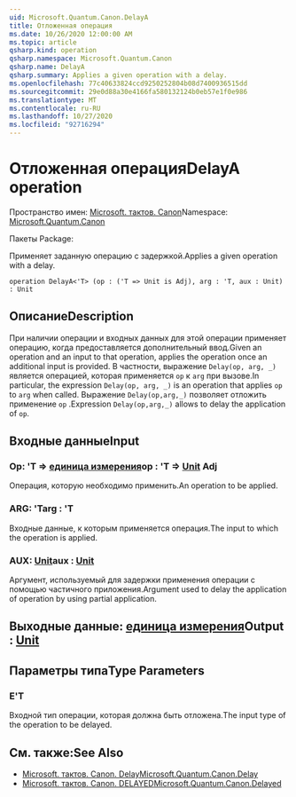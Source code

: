 ```yaml
---
uid: Microsoft.Quantum.Canon.DelayA
title: Отложенная операция
ms.date: 10/26/2020 12:00:00 AM
ms.topic: article
qsharp.kind: operation
qsharp.namespace: Microsoft.Quantum.Canon
qsharp.name: DelayA
qsharp.summary: Applies a given operation with a delay.
ms.openlocfilehash: 77c40633824ccd9250252804b08d7400936515dd
ms.sourcegitcommit: 29e0d88a30e4166fa580132124b0eb57e1f0e986
ms.translationtype: MT
ms.contentlocale: ru-RU
ms.lasthandoff: 10/27/2020
ms.locfileid: "92716294"
---
```

# <a name="delaya-operation"></a><span data-ttu-id="c570b-102">Отложенная операция</span><span class="sxs-lookup"><span data-stu-id="c570b-102">DelayA operation</span></span>

<span data-ttu-id="c570b-103">Пространство имен: [Microsoft. тактов. Canon](xref:Microsoft.Quantum.Canon)</span><span class="sxs-lookup"><span data-stu-id="c570b-103">Namespace: [Microsoft.Quantum.Canon](xref:Microsoft.Quantum.Canon)</span></span>

<span data-ttu-id="c570b-104">Пакеты [](https://nuget.org/packages/)</span><span class="sxs-lookup"><span data-stu-id="c570b-104">Package: [](https://nuget.org/packages/)</span></span>


<span data-ttu-id="c570b-105">Применяет заданную операцию с задержкой.</span><span class="sxs-lookup"><span data-stu-id="c570b-105">Applies a given operation with a delay.</span></span>

```qsharp
operation DelayA<'T> (op : ('T => Unit is Adj), arg : 'T, aux : Unit) : Unit
```


## <a name="description"></a><span data-ttu-id="c570b-106">Описание</span><span class="sxs-lookup"><span data-stu-id="c570b-106">Description</span></span>

<span data-ttu-id="c570b-107">При наличии операции и входных данных для этой операции применяет операцию, когда предоставляется дополнительный ввод.</span><span class="sxs-lookup"><span data-stu-id="c570b-107">Given an operation and an input to that operation, applies the operation once an additional input is provided.</span></span>
<span data-ttu-id="c570b-108">В частности, выражение `Delay(op, arg, _)` является операцией, которая применяется `op` к `arg` при вызове.</span><span class="sxs-lookup"><span data-stu-id="c570b-108">In particular, the expression `Delay(op, arg, _)` is an operation that applies `op` to `arg` when called.</span></span>
<span data-ttu-id="c570b-109">Выражение `Delay(op,arg,_)` позволяет отложить применение `op` .</span><span class="sxs-lookup"><span data-stu-id="c570b-109">Expression `Delay(op,arg,_)` allows to delay the application of `op`.</span></span>

## <a name="input"></a><span data-ttu-id="c570b-110">Входные данные</span><span class="sxs-lookup"><span data-stu-id="c570b-110">Input</span></span>

### <a name="op--t--unit-adj"></a><span data-ttu-id="c570b-111">Op: 'T => [единица измерения](xref:microsoft.quantum.lang-ref.unit)</span><span class="sxs-lookup"><span data-stu-id="c570b-111">op : 'T => [Unit](xref:microsoft.quantum.lang-ref.unit) Adj</span></span>

<span data-ttu-id="c570b-112">Операция, которую необходимо применить.</span><span class="sxs-lookup"><span data-stu-id="c570b-112">An operation to be applied.</span></span>


### <a name="arg--t"></a><span data-ttu-id="c570b-113">ARG: 'T</span><span class="sxs-lookup"><span data-stu-id="c570b-113">arg : 'T</span></span>

<span data-ttu-id="c570b-114">Входные данные, к которым применяется операция.</span><span class="sxs-lookup"><span data-stu-id="c570b-114">The input to which the operation is applied.</span></span>


### <a name="aux--unit"></a><span data-ttu-id="c570b-115">AUX: [Unit](xref:microsoft.quantum.lang-ref.unit)</span><span class="sxs-lookup"><span data-stu-id="c570b-115">aux : [Unit](xref:microsoft.quantum.lang-ref.unit)</span></span>

<span data-ttu-id="c570b-116">Аргумент, используемый для задержки применения операции с помощью частичного приложения.</span><span class="sxs-lookup"><span data-stu-id="c570b-116">Argument used to delay the application of operation by using partial application.</span></span>



## <a name="output--unit"></a><span data-ttu-id="c570b-117">Выходные данные: [единица измерения](xref:microsoft.quantum.lang-ref.unit)</span><span class="sxs-lookup"><span data-stu-id="c570b-117">Output : [Unit](xref:microsoft.quantum.lang-ref.unit)</span></span>



## <a name="type-parameters"></a><span data-ttu-id="c570b-118">Параметры типа</span><span class="sxs-lookup"><span data-stu-id="c570b-118">Type Parameters</span></span>

### <a name="t"></a><span data-ttu-id="c570b-119">Е</span><span class="sxs-lookup"><span data-stu-id="c570b-119">'T</span></span>

<span data-ttu-id="c570b-120">Входной тип операции, которая должна быть отложена.</span><span class="sxs-lookup"><span data-stu-id="c570b-120">The input type of the operation to be delayed.</span></span>

## <a name="see-also"></a><span data-ttu-id="c570b-121">См. также:</span><span class="sxs-lookup"><span data-stu-id="c570b-121">See Also</span></span>

- [<span data-ttu-id="c570b-122">Microsoft. тактов. Canon. Delay</span><span class="sxs-lookup"><span data-stu-id="c570b-122">Microsoft.Quantum.Canon.Delay</span></span>](xref:Microsoft.Quantum.Canon.Delay)
- [<span data-ttu-id="c570b-123">Microsoft. тактов. Canon. DELAYED</span><span class="sxs-lookup"><span data-stu-id="c570b-123">Microsoft.Quantum.Canon.Delayed</span></span>](xref:Microsoft.Quantum.Canon.Delayed)